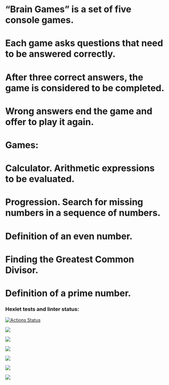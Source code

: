 # “Brain Games” is a set of five console games. 
# Each game asks questions that need to be answered correctly. 
# After three correct answers, the game is considered to be completed. 
# Wrong answers end the game and offer to play it again. 
# Games:
# Calculator. Arithmetic expressions to be evaluated.
# Progression. Search for missing numbers in a sequence of numbers.
# Definition of an even number.
# Finding the Greatest Common Divisor.
# Definition of a prime number.

### Hexlet tests and linter status:
[![Actions Status](https://github.com/stas-yefimov/python-project-lvl1/workflows/hexlet-check/badge.svg)](https://github.com/stas-yefimov/python-project-lvl1/actions)

<a href="https://codeclimate.com/github/stas-yefimov/python-project-lvl1/maintainability"><img src="https://api.codeclimate.com/v1/badges/c2b6caba85a363ddb972/maintainability" /></a>

<a href="https://asciinema.org/a/1dl1h9FViumSt8P6izeyMOLIf" target="_blank"><img src="https://asciinema.org/a/1dl1h9FViumSt8P6izeyMOLIf.svg" /></a>

<a href="https://asciinema.org/a/NKqftVaxWYd0Rjk5aSFS6VUH3" target="_blank"><img src="https://asciinema.org/a/NKqftVaxWYd0Rjk5aSFS6VUH3.svg" /></a>

<a href="https://asciinema.org/a/fLEiYg2Xl0n1IOUOXcZPFDmYc" target="_blank"><img src="https://asciinema.org/a/fLEiYg2Xl0n1IOUOXcZPFDmYc.svg" /></a>

<a href="https://asciinema.org/a/558875" target="_blank"><img src="https://asciinema.org/a/558875.svg" /></a>

<a href="https://asciinema.org/a/558912" target="_blank"><img src="https://asciinema.org/a/558912.svg" /></a>
